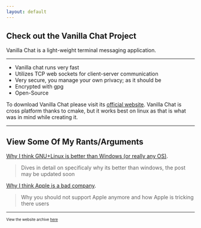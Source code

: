 ```yaml
---
layout: default
---
```


## Check out the Vanilla Chat Project

Vanilla Chat is a light-weight terminal messaging application. 
* * *

* Vanilla chat runs very fast
* Utilizes TCP web sockets for client-server communication
* Very secure, you manage your own privacy; as it should be
* Encrypted with gpg
* Open-Source

To download Vanilla Chat please visit its [official website](noname.minecraftr.us). 
Vanilla Chat is cross platform thanks to cmake, but it works best on linux as that
is what was in mind while creating it.

* * *

## View Some Of My Rants/Arguments

[Why I think GNU+Linux is better than Windows (or really any OS)](./_posts/2022-01-22-why-linux-is-better-than-windows.markdown).

> Dives in detail on specificaly why its better than windows, the post may be updated soon

[Why I think Apple is a bad company](./_posts/2022-01-22-why-I-thin-apple-is-bad.markdown).

> Why you should not support Apple anymore and how Apple is tricking there users

* * *

<sup><sub>View the website archive <a href="/archive/rev1.html">here</a></sub></sup>